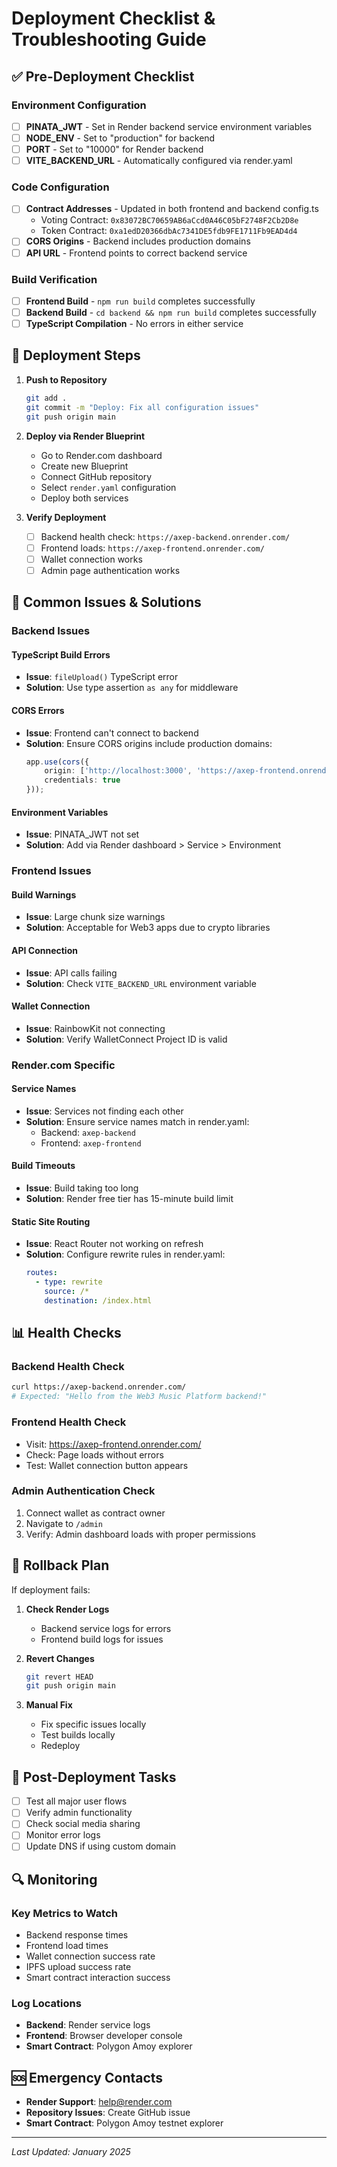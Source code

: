 # Deployment Checklist & Troubleshooting Guide

## ✅ Pre-Deployment Checklist

### Environment Configuration
- [ ] **PINATA_JWT** - Set in Render backend service environment variables
- [ ] **NODE_ENV** - Set to "production" for backend
- [ ] **PORT** - Set to "10000" for Render backend
- [ ] **VITE_BACKEND_URL** - Automatically configured via render.yaml

### Code Configuration
- [ ] **Contract Addresses** - Updated in both frontend and backend config.ts
  - Voting Contract: `0x83072BC70659AB6aCcd0A46C05bF2748F2Cb2D8e`
  - Token Contract: `0xa1edD20366dbAc7341DE5fdb9FE1711Fb9EAD4d4`
- [ ] **CORS Origins** - Backend includes production domains
- [ ] **API URL** - Frontend points to correct backend service

### Build Verification
- [ ] **Frontend Build** - `npm run build` completes successfully
- [ ] **Backend Build** - `cd backend && npm run build` completes successfully
- [ ] **TypeScript Compilation** - No errors in either service

## 🚀 Deployment Steps

1. **Push to Repository**
   ```bash
   git add .
   git commit -m "Deploy: Fix all configuration issues"
   git push origin main
   ```

2. **Deploy via Render Blueprint**
   - Go to Render.com dashboard
   - Create new Blueprint
   - Connect GitHub repository
   - Select `render.yaml` configuration
   - Deploy both services

3. **Verify Deployment**
   - [ ] Backend health check: `https://axep-backend.onrender.com/`
   - [ ] Frontend loads: `https://axep-frontend.onrender.com/`
   - [ ] Wallet connection works
   - [ ] Admin page authentication works

## 🔧 Common Issues & Solutions

### Backend Issues

#### TypeScript Build Errors
- **Issue**: `fileUpload()` TypeScript error
- **Solution**: Use type assertion `as any` for middleware

#### CORS Errors
- **Issue**: Frontend can't connect to backend
- **Solution**: Ensure CORS origins include production domains:
  ```typescript
  app.use(cors({
      origin: ['http://localhost:3000', 'https://axep-frontend.onrender.com', 'https://www.axepvoting.io'],
      credentials: true
  }));
  ```

#### Environment Variables
- **Issue**: PINATA_JWT not set
- **Solution**: Add via Render dashboard > Service > Environment

### Frontend Issues

#### Build Warnings
- **Issue**: Large chunk size warnings
- **Solution**: Acceptable for Web3 apps due to crypto libraries

#### API Connection
- **Issue**: API calls failing
- **Solution**: Check `VITE_BACKEND_URL` environment variable

#### Wallet Connection
- **Issue**: RainbowKit not connecting
- **Solution**: Verify WalletConnect Project ID is valid

### Render.com Specific

#### Service Names
- **Issue**: Services not finding each other
- **Solution**: Ensure service names match in render.yaml:
  - Backend: `axep-backend`
  - Frontend: `axep-frontend`

#### Build Timeouts
- **Issue**: Build taking too long
- **Solution**: Render free tier has 15-minute build limit

#### Static Site Routing
- **Issue**: React Router not working on refresh
- **Solution**: Configure rewrite rules in render.yaml:
  ```yaml
  routes:
    - type: rewrite
      source: /*
      destination: /index.html
  ```

## 📊 Health Checks

### Backend Health Check
```bash
curl https://axep-backend.onrender.com/
# Expected: "Hello from the Web3 Music Platform backend!"
```

### Frontend Health Check
- Visit: https://axep-frontend.onrender.com/
- Check: Page loads without errors
- Test: Wallet connection button appears

### Admin Authentication Check
1. Connect wallet as contract owner
2. Navigate to `/admin`
3. Verify: Admin dashboard loads with proper permissions

## 🔄 Rollback Plan

If deployment fails:

1. **Check Render Logs**
   - Backend service logs for errors
   - Frontend build logs for issues

2. **Revert Changes**
   ```bash
   git revert HEAD
   git push origin main
   ```

3. **Manual Fix**
   - Fix specific issues locally
   - Test builds locally
   - Redeploy

## 📝 Post-Deployment Tasks

- [ ] Test all major user flows
- [ ] Verify admin functionality
- [ ] Check social media sharing
- [ ] Monitor error logs
- [ ] Update DNS if using custom domain

## 🔍 Monitoring

### Key Metrics to Watch
- Backend response times
- Frontend load times
- Wallet connection success rate
- IPFS upload success rate
- Smart contract interaction success

### Log Locations
- **Backend**: Render service logs
- **Frontend**: Browser developer console
- **Smart Contract**: Polygon Amoy explorer

## 🆘 Emergency Contacts

- **Render Support**: help@render.com
- **Repository Issues**: Create GitHub issue
- **Smart Contract**: Polygon Amoy testnet explorer

---

*Last Updated: January 2025* 